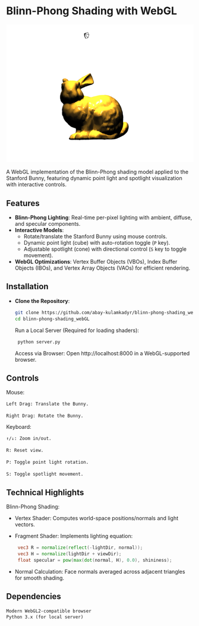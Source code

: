 # Blinn-Phong Shading with WebGL

![WebGL Blinn-Phong Shading Demo](preview.png)

A WebGL implementation of the Blinn-Phong shading model applied to the Stanford Bunny, featuring dynamic point light and spotlight visualization with interactive controls.

## Features
- **Blinn-Phong Lighting**: Real-time per-pixel lighting with ambient, diffuse, and specular components.
- **Interactive Models**:
  - Rotate/translate the Stanford Bunny using mouse controls.
  - Dynamic point light (cube) with auto-rotation toggle (`P` key).
  - Adjustable spotlight (cone) with directional control (`S` key to toggle movement).
- **WebGL Optimizations**: Vertex Buffer Objects (VBOs), Index Buffer Objects (IBOs), and Vertex Array Objects (VAOs) for efficient rendering.

## Installation
- **Clone the Repository**:
   ```bash
   git clone https://github.com/abay-kulamkadyr/blinn-phong-shading_webGL.git
   cd blinn-phong-shading_webGL
   ``` 
   Run a Local Server (Required for loading shaders):

   ```bash
    python server.py
   ```
   Access via Browser: Open http://localhost:8000 in a WebGL-supported browser.

## Controls
Mouse:

    Left Drag: Translate the Bunny.

    Right Drag: Rotate the Bunny.

Keyboard:

    ↑/↓: Zoom in/out.

    R: Reset view.

    P: Toggle point light rotation.

    S: Toggle spotlight movement.


## Technical Highlights

Blinn-Phong Shading:

- Vertex Shader: Computes world-space positions/normals and light vectors.

- Fragment Shader: Implements lighting equation:
     

   ```glsl
    vec3 R = normalize(reflect(-lightDir, normal));
    vec3 H = normalize(lightDir + viewDir);
    float specular = pow(max(dot(normal, H), 0.0), shininess);


   ```

- Normal Calculation: Face normals averaged across adjacent triangles for smooth shading.

## Dependencies

    Modern WebGL2-compatible browser
    Python 3.x (for local server)
